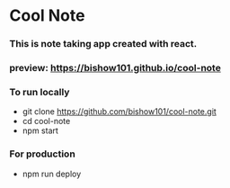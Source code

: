 # Cool Note

### This is note taking app created with react.

### preview: https://bishow101.github.io/cool-note

### To run locally
- git clone https://github.com/bishow101/cool-note.git
- cd cool-note
- npm start

### For production
- npm run deploy
